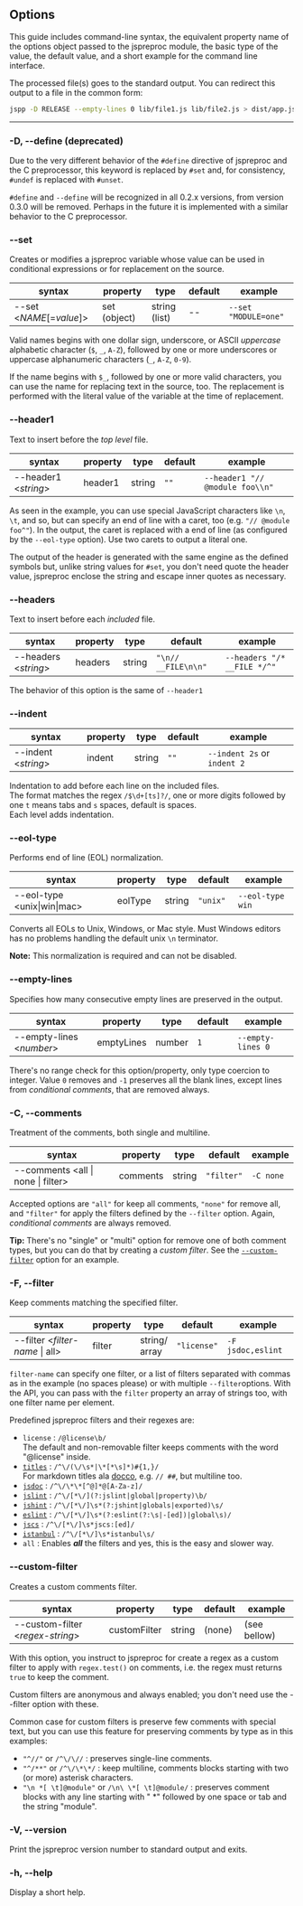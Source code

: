 ## Options

This guide includes command-line syntax, the equivalent property name of the options object passed to the jspreproc module, the basic type of the value, the default value, and a short example for the command line interface.

The processed file(s) goes to the standard output. You can redirect this output to a file in the common form:

```sh
jspp -D RELEASE --empty-lines 0 lib/file1.js lib/file2.js > dist/app.js
```

---

### -D, --define (deprecated)

Due to the very different behavior of the `#define` directive of jspreproc and the C preprocessor, this keyword is replaced by `#set` and, for consistency, `#undef` is replaced with `#unset`.

`#define` and `--define` will be recognized in all 0.2.x versions, from version 0.3.0 will be removed. Perhaps in the future it is implemented with a similar behavior to the C preprocessor.


### --set

Creates or modifies a jspreproc variable whose value can be used in conditional expressions or for replacement on the source.

syntax | property | type | default | example
-------|----------|------|---------|---------
--set &lt;_NAME_[=_value_]> | set (object) | string (list) | -- | `--set "MODULE=one"`

Valid names begins with one dollar sign, underscore, or ASCII _uppercase_ alphabetic character (`$`, `_`, `A-Z`), followed by one or more underscores or uppercase alphanumeric characters (`_`, `A-Z`, `0-9`).

If the name begins with `$_`, followed by one or more valid characters, you can use the name for replacing text in the source, too. The replacement is performed with the literal value of the variable at the time of replacement.
 

### --header1

Text to insert before the _top level_ file.  

syntax | property | type | default | example
-------|----------|------|---------|---------
--header1 &lt;_string_> | header1 | string | `""` | `--header1 "// @module foo\\n"`

As seen in the example, you can use special JavaScript characters like `\n`, `\t`, and so, but can specify an end of line with a caret, too (e.g. `"// @module foo^"`). In the output, the caret is replaced with a end of line (as configured by the `--eol-type` option). Use two carets to output a literal one.  

The output of the header is generated with the same engine as the defined symbols but, unlike string values for `#set`, you don't need quote the header value, jspreproc enclose the string and escape inner quotes as necessary.


### --headers

Text to insert before each _included_ file.

syntax | property | type | default | example
-------|----------|------|---------|---------
--headers &lt;_string_> | headers | string | `"\n// __FILE\n\n"` | `--headers "/* __FILE */^"`

The behavior of this option is the same of `--header1`


### --indent

syntax | property | type | default | example
-------|----------|------|---------|---------
--indent &lt;_string_> | indent | string | `""` | `--indent 2s` or `indent 2`

Indentation to add before each line on the included files.  
The format matches the regex `/$\d+[ts]?/`, one or more digits followed by one `t` means tabs and `s` spaces, default is spaces.  
Each level adds indentation.


### --eol-type

Performs end of line (EOL) normalization.

syntax | property | type | default | example
-------|----------|------|---------|---------
--eol-type &lt;unix&#x7C;win&#x7C;mac> | eolType | string | `"unix"` | `--eol-type win`

Converts all EOLs to Unix, Windows, or Mac style. Must Windows editors has no problems handling the default unix `\n` terminator.

**Note:** This normalization is required and can not be disabled.


### --empty-lines

Specifies how many consecutive empty lines are preserved in the output.

syntax | property | type | default | example
-------|----------|------|---------|---------
--empty-lines &lt;_number_> | emptyLines | number | `1` | `--empty-lines 0`

There's no range check for this option/property, only type coercion to integer. Value `0` removes and `-1` preserves all the blank lines, except lines from _conditional comments_, that are removed always.


### -C, --comments

Treatment of the comments, both single and multiline.

syntax | property | type | default | example
-------|----------|------|---------|---------
--comments &lt;all &#x7C; none &#x7C; filter> | comments | string | `"filter"` | `-C none`

Accepted options are `"all"` for keep all comments, `"none"` for remove all, and `"filter"` for apply the filters defined by the `--filter` option. Again, _conditional comments_ are always removed.

**Tip:** There's no "single" or "multi" option for remove one of both comment types, but you can do that by creating a _custom filter_. See the [`--custom-filter`](#--custom-filter) option for an example. 


### -F, --filter

Keep comments matching the specified filter.

syntax | property | type | default | example
-------|----------|------|---------|---------
--filter &lt;_filter-name_ &#x7C; all> | filter | string/<br>array | `"license"` | `-F jsdoc,eslint`

`filter-name` can specify one filter, or a list of filters separated with commas as in the example (no spaces please) or with multiple `--filter`options. With the API, you can pass with the `filter` property an array of strings too, with one filter name per element.

Predefined jspreproc filters and their regexes are:

- `license` : `/@license\b/`  
   The default and non-removable filter keeps comments with the word "@license" inside.
- [`titles`][titles] : `/^\/(\/\s*|\*[*\s]*)#{1,}/`  
   For markdown titles ala [docco](jashkenas.github.io/docco/ "DOCCO page"), e.g. `// ##`, but multiline too.
- [`jsdoc`][jsdoc]   : `/^\/\*\*[^@]*@[A-Za-z]/`
- [`jslint`][jslint] : `/^\/[*\/](?:jslint|global|property)\b/`
- [`jshint`][jshint] : `/^\/[*\/]\s*(?:jshint|globals|exported)\s/`
- [`eslint`][eslint] : `/^\/[*\/]\s*(?:eslint(?:\s|-[ed])|global\s)/`
- [`jscs`][jscs]     : `/^\/[*\/]\s*jscs:[ed]/`
- [`istanbul`][istanbul] : `/^\/[*\/]\s*istanbul\s/`
- `all` : Enables _**all**_ the filters and yes, this is the easy and slower way.

[titles]: http://daringfireball.net/projects/markdown/ "John Gruber Markdown"
[jsdoc]:  http://usejsdoc.org/ "@use JSDoc"
[jslint]: http://www.jslint.com/ "Douglas Crockford JSLint"
[jshint]: http://jshint.com/ "JSHint site"
[eslint]: http://eslint.org/ "The pluggable linting utility for JavaScript and JSX"
[jscs]:   http://jscs.info/ "JSCS - JavaScript Code Style"
[istanbul]: https://gotwarlost.github.io/istanbul/ "a JS code coverage tool written in JS"


### --custom-filter

Creates a custom comments filter. 

syntax | property | type | default | example
-------|----------|------|---------|---------
--custom-filter &lt;_regex-string_> | customFilter | string | (none) | (see bellow)

With this option, you instruct to jspreproc for create a regex as a custom filter to apply with `regex.test()` on comments, i.e. the regex must returns `true` to keep the comment.

Custom filters are anonymous and always enabled; you don't need use the --filter option with these.

Common case for custom filters is preserve few comments with special text, but you can use this feature for preserving comments by type as in this examples:

- `"^//"` or `/^\/\//` : preserves single-line comments.
- `"^/**"` or `/^\/\*\*/` : keep multiline, comments blocks starting with two (or more) asterisk characters.
- `"\n *[ \t]@module"` or `/\n\ \*[ \t]@module/` : preserves comment blocks with any line starting with " *" followed by one space or tab and the string "module". 


### -V, --version

Print the jspreproc version number to standard output and exits.  


### **-h, --help**

Display a short help.
